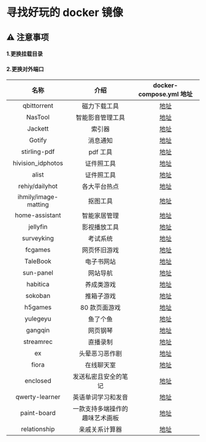 # 寻找好玩的 docker 镜像

## ⚠️ 注意事项

#### 1.更换挂载目录

#### 2.更换对外端口

|         名称         |              介绍              |   docker-compose.yml 地址   |
| :------------------: | :----------------------------: | :-------------------------: |
|     qbittorrent      |          磁力下载工具          |    [地址](./qbittorrent)    |
|       NasTool        |        智能影音管理工具        |      [地址](./NasTool)      |
|       Jackett        |             索引器             |      [地址](./jackett)      |
|        Gotify        |            消息通知            |      [地址](./gotify)       |
|     stirling-pdf     |            pdf 工具            |   [地址](./stirling-pdf)    |
|  hivision_idphotos   |           证件照工具           | [地址](./hivision_idphotos) |
|        alist         |           证件照工具           |       [地址](./alist)       |
|    rehiy/dailyhot    |          各大平台热点          |     [地址](./dailyhot)      |
| ihmily/image-matting |            抠图工具            |   [地址](./image-matting)   |
|    home-assistant    |          智能家居管理          |  [地址](./home-assistant)   |
|       jellyfin       |          影视播放工具          |     [地址](./jellyfin)      |
|      surveyking      |            考试系统            |    [地址](./surveyking)     |
|       fcgames        |          网页怀旧游戏          |      [地址](./fcgames)      |
|       TaleBook       |           电子书网站           |     [地址](./TaleBook)      |
|      sun-panel       |            网站导航            |     [地址](./sun-panel)     |
|       habitica       |           养成类游戏           |     [地址](./habitica)      |
|       sokoban        |           推箱子游戏           |      [地址](./sokoban)      |
|       h5games        |         80 款页面游戏          |      [地址](./h5games)      |
|       yulegeyu       |            鱼了个鱼            |     [地址](./yulegeyu)      |
|       gangqin        |            网页钢琴            |      [地址](./gangqin)      |
|      streamrec       |            直播录制            |     [地址](./streamrec)     |
|          ex          |         头晕恶习恶作剧         |        [地址](./ex)         |
|        fiora         |           在线聊天室           |       [地址](./fiora)       |
|       enclosed       |      发送私密且安全的笔记      |     [地址](./enclosed)      |
|    qwerty-learner    |       英语单词学习和发音       |  [地址](./qwerty-learner)   |
|     paint-board      | 一款支持多端操作的趣味艺术画板 |    [地址](./paint-board)    |
|     relationship     |         亲戚关系计算器         |   [地址](./relationship)    |
